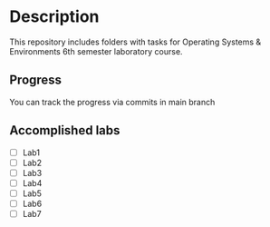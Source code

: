 # Description

This repository includes folders with tasks for Operating Systems & Environments 6th semester laboratory course.

## Progress

You can track the progress via commits in main branch

## Accomplished labs

- [ ] Lab1
- [ ] Lab2
- [ ] Lab3
- [ ] Lab4
- [ ] Lab5
- [ ] Lab6
- [ ] Lab7
